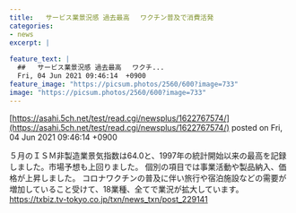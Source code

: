 ```yaml
---
title:   サービス業景況感 過去最高　 ワクチン普及で消費活発  
categories:
- news
excerpt: |
  
feature_text: |
  ##   サービス業景況感 過去最高　 ワクチ...
  Fri, 04 Jun 2021 09:46:14  +0900
feature_image: "https://picsum.photos/2560/600?image=733"
image: "https://picsum.photos/2560/600?image=733"
---
```


[https://asahi.5ch.net/test/read.cgi/newsplus/1622767574/](https://asahi.5ch.net/test/read.cgi/newsplus/1622767574/)
posted on Fri, 04 Jun 2021 09:46:14  +0900

<!--more-->

５月のＩＳＭ非製造業景気指数は64.0と、1997年の統計開始以来の最高を記録しました。市場予想も上回りました。 個別の項目では事業活動や製品納入、価格が上昇しました。 コロナワクチンの普及に伴い旅行や宿泊施設などの需要が増加していること受けて、18業種、全てで業況が拡大しています。 https://txbiz.tv-tokyo.co.jp/txn/news_txn/post_229141
